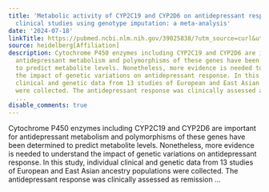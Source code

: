 ```yaml
---
title: 'Metabolic activity of CYP2C19 and CYP2D6 on antidepressant response from 13
  clinical studies using genotype imputation: a meta-analysis'
date: '2024-07-18'
linkTitle: https://pubmed.ncbi.nlm.nih.gov/39025838/?utm_source=curl&utm_medium=rss&utm_campaign=pubmed-2&utm_content=1FakS-2QOkCT8HsMOQP1bCRQ4YzyumYOmxmF0moLsQ3dFB1E9V&fc=20220326224207&ff=20240719181339&v=2.18.0.post9+e462414
source: heidelberg[Affiliation]
description: Cytochrome P450 enzymes including CYP2C19 and CYP2D6 are important for
  antidepressant metabolism and polymorphisms of these genes have been determined
  to predict metabolite levels. Nonetheless, more evidence is needed to understand
  the impact of genetic variations on antidepressant response. In this study, individual
  clinical and genetic data from 13 studies of European and East Asian ancestry populations
  were collected. The antidepressant response was clinically assessed as remission
  ...
disable_comments: true
---
```

Cytochrome P450 enzymes including CYP2C19 and CYP2D6 are important for antidepressant metabolism and polymorphisms of these genes have been determined to predict metabolite levels. Nonetheless, more evidence is needed to understand the impact of genetic variations on antidepressant response. In this study, individual clinical and genetic data from 13 studies of European and East Asian ancestry populations were collected. The antidepressant response was clinically assessed as remission ...